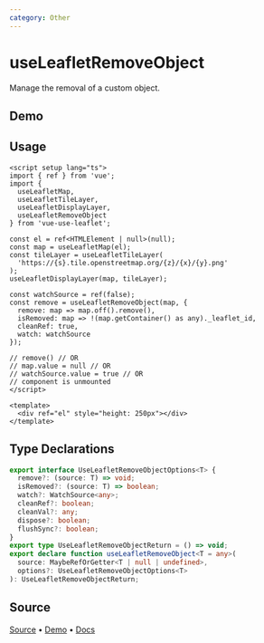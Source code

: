 ```yaml
---
category: Other
---
```


# useLeafletRemoveObject

Manage the removal of a custom object.



## Demo

<ClientOnly>
  <Demo name="useLeafletRemoveObject" source-url="https://github.com/nikolaynau/vue-use-leaflet/blob/master/src/useLeafletRemoveObject/demo.vue" />
</ClientOnly>

## Usage

```vue
<script setup lang="ts">
import { ref } from 'vue';
import {
  useLeafletMap,
  useLeafletTileLayer,
  useLeafletDisplayLayer,
  useLeafletRemoveObject
} from 'vue-use-leaflet';

const el = ref<HTMLElement | null>(null);
const map = useLeafletMap(el);
const tileLayer = useLeafletTileLayer(
  'https://{s}.tile.openstreetmap.org/{z}/{x}/{y}.png'
);
useLeafletDisplayLayer(map, tileLayer);

const watchSource = ref(false);
const remove = useLeafletRemoveObject(map, {
  remove: map => map.off().remove(),
  isRemoved: map => !(map.getContainer() as any)._leaflet_id,
  cleanRef: true,
  watch: watchSource
});

// remove() // OR
// map.value = null // OR
// watchSource.value = true // OR
// component is unmounted
</script>

<template>
  <div ref="el" style="height: 250px"></div>
</template>
```

## Type Declarations

```ts
export interface UseLeafletRemoveObjectOptions<T> {
  remove?: (source: T) => void;
  isRemoved?: (source: T) => boolean;
  watch?: WatchSource<any>;
  cleanRef?: boolean;
  cleanVal?: any;
  dispose?: boolean;
  flushSync?: boolean;
}
export type UseLeafletRemoveObjectReturn = () => void;
export declare function useLeafletRemoveObject<T = any>(
  source: MaybeRefOrGetter<T | null | undefined>,
  options?: UseLeafletRemoveObjectOptions<T>
): UseLeafletRemoveObjectReturn;
```

## Source

[Source](https://github.com/nikolaynau/vue-use-leaflet/blob/master/src/useLeafletRemoveObject/index.ts) • [Demo](https://github.com/nikolaynau/vue-use-leaflet/blob/master/src/useLeafletRemoveObject/demo.vue) • [Docs](https://github.com/nikolaynau/vue-use-leaflet/blob/master/src/useLeafletRemoveObject/index.md)
